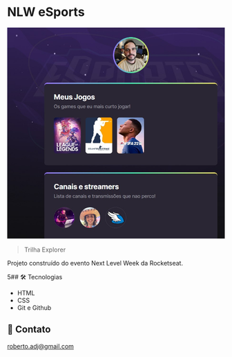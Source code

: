 # NLW eSports

![preview](./.github/preview.png)

> Trilha Explorer

Projeto construído do evento Next Level Week da Rocketseat.

5## 🛠 Tecnologias

- HTML
- CSS
- Git e Github

## 💛 Contato

roberto.adj@gmail.com
